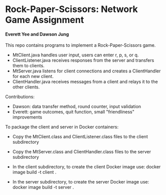 # Rock-Paper-Scissors: Network Game Assignment
#### Everett Yee and Dawson Jung

This repo contains programs to implement a Rock-Paper-Scissors game.

* MtClient.java handles user input, users can enter r, p, s, or q.
* ClientListener.java receives responses from the server and transfers them to clients.
* MtServer.java listens for client connections and creates a ClientHandler for each new client.
* ClientHandler.java receives messages from a client and relays it to the other clients.

Contributions:

* Dawson: data transfer method, round counter, input validation  
* Everett: game outcomes, quit function, small "friendliness" improvements

To package the client and server in Docker containers:

* Copy the MtClient.class and ClientListener.class files to the client subdirectory
* Copy the MtServer.class and ClientHandler.class files to the server subdirectory

* In the client subdirectory, to create the client Docker image use:
	docker image build -t client .

* In the server subdirectory, to create the server Docker image use:
	docker image build -t server .
